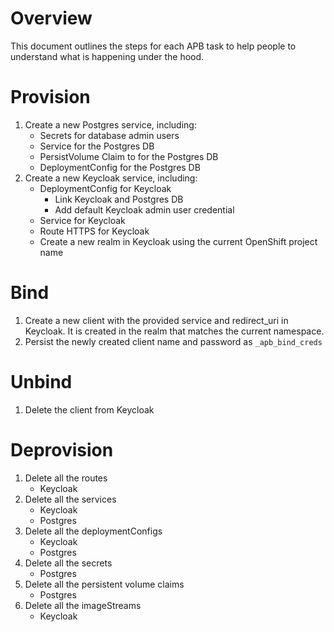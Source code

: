 # Overview

This document outlines the steps for each APB task to help people to understand what is happening under the hood.

# Provision

1. Create a new Postgres service, including:
    * Secrets for database admin users
    * Service for the Postgres DB
    * PersistVolume Claim to for the Postgres DB
    * DeploymentConfig for the Postgres DB
2. Create a new Keycloak service, including:
    * DeploymentConfig for Keycloak
        * Link Keycloak and Postgres DB
        * Add default Keycloak admin user credential
    * Service for Keycloak
    * Route HTTPS for Keycloak
    * Create a new realm in Keycloak using the current OpenShift project name

# Bind

1. Create a new client with the provided service and redirect_uri in Keycloak. It is created in the realm that matches the current namespace.
2. Persist the newly created client name and password as `_apb_bind_creds`

# Unbind

1. Delete the client from Keycloak

# Deprovision

1. Delete all the routes
    * Keycloak
2. Delete all the services
    * Keycloak
    * Postgres
3. Delete all the deploymentConfigs
    * Keycloak
    * Postgres
4. Delete all the secrets
    * Postgres
5. Delete all the persistent volume claims
    * Postgres
6. Delete all the imageStreams
    * Keycloak
